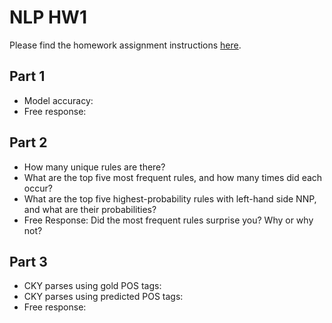 # NLP HW1

Please find the homework assignment instructions [here](https://docs.google.com/document/d/1K8s_Ecms0cIqRO1PKPFs2bfFVFfZpc1nFoEhtxRlCaM/edit?tab=t.5c3153xm9mha).

## Part 1
* Model accuracy:
* Free response:

## Part 2
* How many unique rules are there?
* What are the top five most frequent rules, and how many times did each occur?
* What are the top five highest-probability rules with left-hand side NNP, and what are their probabilities?
* Free Response: Did the most frequent rules surprise you? Why or why not?

## Part 3
* CKY parses using gold POS tags:
* CKY parses using predicted POS tags:
* Free response:
